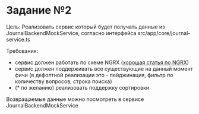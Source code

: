 # Задание №2

Цель: Реализовать сервис который будет получать данные из JournalBackendMockService, согласно интерфейса src/app/core/journal-service.ts

Требования:
 - сервис должен работать по схеме NGRX ([хорошая статья по NGRX](https://medium.com/ngx/angular-ngrx-%D1%8F%D1%81%D0%BD%D0%BE%D0%B5-%D0%B8-%D1%87%D1%91%D1%82%D0%BA%D0%BE%D0%B5-%D0%B2%D0%B2%D0%B5%D0%B4%D0%B5%D0%BD%D0%B8%D0%B5-bdf1c97f44b2)) 
 - сервис должен поддерживать все существующие на данный момент фичи (в дефолтной реализации это - пейджинация, фильтр по количеству вопросов, строка поиска)
 - (* по желанию) реализовать поддержку сортировки
 
 Возвращаемые данные можно посмотреть в сервисе JournalBackendMockService
